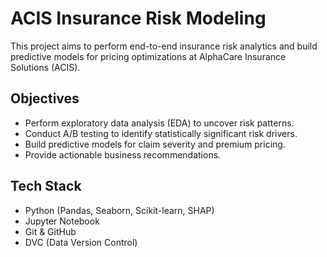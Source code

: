 # ACIS Insurance Risk Modeling

This project aims to perform end-to-end insurance risk analytics and build predictive models for pricing optimizations at AlphaCare Insurance Solutions (ACIS).

## Objectives

- Perform exploratory data analysis (EDA) to uncover risk patterns.
- Conduct A/B testing to identify statistically significant risk drivers.
- Build predictive models for claim severity and premium pricing.
- Provide actionable business recommendations.

## Tech Stack

- Python (Pandas, Seaborn, Scikit-learn, SHAP)
- Jupyter Notebook
- Git & GitHub
- DVC (Data Version Control)
